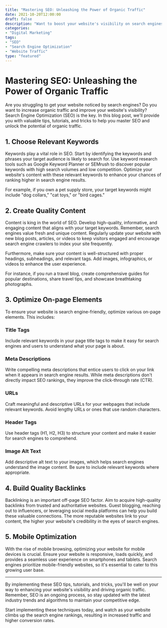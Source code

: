 ```yaml
--- 
title: "Mastering SEO: Unleashing the Power of Organic Traffic"
date: 2021-10-20T12:00:00
draft: false
description: "Want to boost your website's visibility on search engines? Check out these SEO tips, tutorials, and tricks for guaranteed success."
categories:
- "Digital Marketing"
tags:
- "SEO"
- "Search Engine Optimization"
- "Website Traffic"
type: "featured"
---
```


# Mastering SEO: Unleashing the Power of Organic Traffic

Are you struggling to get your website noticed by search engines? Do you want to increase organic traffic and improve your website's visibility? Search Engine Optimization (SEO) is the key. In this blog post, we'll provide you with valuable tips, tutorials, and tricks to help you master SEO and unlock the potential of organic traffic.

## 1. Choose Relevant Keywords

Keywords play a vital role in SEO. Start by identifying the keywords and phrases your target audience is likely to search for. Use keyword research tools such as Google Keyword Planner or SEMrush to discover popular keywords with high search volumes and low competition. Optimize your website's content with these relevant keywords to enhance your chances of ranking higher in search engine results.

For example, if you own a pet supply store, your target keywords might include "dog collars," "cat toys," or "bird cages."

## 2. Create Quality Content

Content is king in the world of SEO. Develop high-quality, informative, and engaging content that aligns with your target keywords. Remember, search engines value fresh and unique content. Regularly update your website with new blog posts, articles, or videos to keep visitors engaged and encourage search engine crawlers to index your site frequently.

Furthermore, make sure your content is well-structured with proper headings, subheadings, and relevant tags. Add images, infographics, or videos to enhance the user experience.

For instance, if you run a travel blog, create comprehensive guides for popular destinations, share travel tips, and showcase breathtaking photographs.

## 3. Optimize On-page Elements

To ensure your website is search engine-friendly, optimize various on-page elements. This includes:

### Title Tags
Include relevant keywords in your page title tags to make it easy for search engines and users to understand what your page is about.

### Meta Descriptions
Write compelling meta descriptions that entice users to click on your link when it appears in search engine results. While meta descriptions don't directly impact SEO rankings, they improve the click-through rate (CTR).

### URLs
Craft meaningful and descriptive URLs for your webpages that include relevant keywords. Avoid lengthy URLs or ones that use random characters.

### Header Tags
Use header tags (H1, H2, H3) to structure your content and make it easier for search engines to comprehend.

### Image Alt Text
Add descriptive alt text to your images, which helps search engines understand the image content. Be sure to include relevant keywords where appropriate.

## 4. Build Quality Backlinks

Backlinking is an important off-page SEO factor. Aim to acquire high-quality backlinks from trusted and authoritative websites. Guest blogging, reaching out to influencers, or leveraging social media platforms can help you build these valuable connections. The more reputable websites link to your content, the higher your website's credibility in the eyes of search engines.

## 5. Mobile Optimization

With the rise of mobile browsing, optimizing your website for mobile devices is crucial. Ensure your website is responsive, loads quickly, and provides a seamless user experience on smartphones and tablets. Search engines prioritize mobile-friendly websites, so it's essential to cater to this growing user base.

---

By implementing these SEO tips, tutorials, and tricks, you'll be well on your way to enhancing your website's visibility and driving organic traffic. Remember, SEO is an ongoing process, so stay updated with the latest industry trends and algorithms to maintain your competitive edge.

Start implementing these techniques today, and watch as your website climbs up the search engine rankings, resulting in increased traffic and higher conversion rates.
